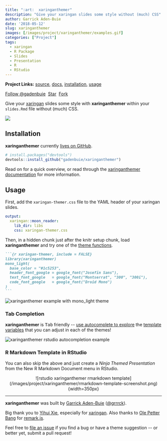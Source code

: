 ```yaml
---
title: ":art:  xaringanthemer"
description: "Give your xaringan slides some style without (much) CSS"
author: Garrick Aden-Buie
date: '2018-05-12'
slug: xaringanthemer
images: [/images/project/xaringanthemer/examples.gif]
categories: ["Project"]
tags:
  - xaringan
  - R Package
  - Slides
  - Presentation
  - R
  - RStudio
---
```


[xt-src]: https://github.com/gadenbuie/xaringanthemer
[devtools]: https://github.com/r-lib/devtools
[xaringan]: https://github.com/yihui/xaringan
[xt-docs]: https://pkg.garrickadenbuie.com/xaringanthemer

**Project Links:** [source][xt-src], [docs][xt-docs], [installation](#installation), [usage](#usage)

<!-- https://buttons.github.io/ -->
<a class="github-button" href="https://github.com/gadenbuie" data-show-count="true" aria-label="Follow @gadenbuie on GitHub">Follow &commat;gadenbuie</a>&nbsp;
<a class="github-button" href="https://github.com/gadenbuie/xaringanthemer" data-icon="octicon-star" data-show-count="true" aria-label="Star gadenbuie/xaringanthemer on GitHub">Star</a>&nbsp;
<a class="github-button" href="https://github.com/gadenbuie/xaringanthemer/fork" data-icon="octicon-repo-forked" data-show-count="true" aria-label="Fork gadenbuie/xaringanthemer on GitHub">Fork</a>

Give your [xaringan] slides some style with **xaringanthemer** within your `slides.Rmd` file without (much) CSS.

![](/images/project/xaringanthemer/examples.gif)

## Installation

**xaringanthemer** currently [lives on GitHub][xt-src].

```r
# install.packages("devtools")
devtools::install_github("gadenbuie/xaringanthemer")
```

Read on for a quick overview, or read through the [xaringanthemer documentation][xt-docs] for more information.

## Usage

<!-- Set link to theme-settings, template-variables, theme functions -->
[theme-settings]: https://pkg.garrickadenbuie.com/xaringanthemer/articles/xaringanthemer.html#theme-settings
[template-variables]: https://pkg.garrickadenbuie.com/xaringanthemer/articles/template-variables.html
[theme-functions]: https://pkg.garrickadenbuie.com/xaringanthemer/articles/singles/themes.html

First, add the `xaringan-themer.css` file to the YAML header of your xaringan slides.

```yaml
output:
  xaringan::moon_reader:
    lib_dir: libs
    css: xaringan-themer.css
```

Then, in a hidden chunk just after the knitr setup chunk, load **xaringanthemer** and try one of the [theme functions][theme-functions].

````markdown
```{r xaringan-themer, include = FALSE}
library(xaringanthemer)
mono_light(
  base_color = "#1c5253",
  header_font_google = google_font("Josefin Sans"),
  text_font_google   = google_font("Montserrat", "300", "300i"),
  code_font_google   = google_font("Droid Mono")
)
```
````

![xaringanthemer example with mono_light theme](/images/project/xaringanthemer/example_mono_light_1c5253.png)


### Tab Completion

**xaringanthemer** is <kbd>Tab</kbd> friendly -- [use autocomplete to explore][theme-settings] the [template variables][template-variables] that you can adjust in each of the themes!

![xaringanthemer rstudio autocompletion example](/images/project/xaringanthemer/xaringanthemer-rstudio-help.gif)

### R Markdown Template in RStudio

You can also skip the above and just create a *Ninja Themed Presentation* from the New R Markdown Document menu in RStudio.

<center>
![rstudio xaringanthemer rmarkdown template](/images/project/xaringanthemer/rmarkdown-template-screenshot.png){width=350px}
</center>


***

[xaringan]: https://github.com/yihui/xaringan
[remarkjs]: https://github.com/gnab/remark

**xaringanthemer** was built by [Garrick Aden-Buie](https://www.garrickadenbuie.com) ([&commat;grrrck](https://twitter.com/grrrck)).

Big thank you to [Yihui Xie](https://yihui.name), especially for [xaringan].
Also thanks to [Ole Petter Bang](http://gnab.org) for [remark.js][remarkjs].

Feel free to [file an issue](https://github.com/gadenbuie/xaringanthemer/issues)
if you find a bug or have a theme suggestion -- or better yet, submit a pull request!

